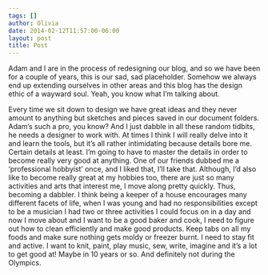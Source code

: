 ```yaml
---
tags: []
author: Olivia
date: 2014-02-12T11:57:00-06:00
layout: post
title: Post
---
```


Adam and I are in the process of redesigning our blog, and so we have been for a couple of years, this is our sad, sad placeholder. Somehow we always end up extending ourselves in other areas and this blog has the design ethic of a wayward soul. Yeah, you know what I’m talking about. 

Every time we sit down to design we have great ideas and they never amount to anything but sketches and pieces saved in our document folders. Adam’s such a pro, you know? And I just dabble in all these random tidbits, he needs a designer to work with. At times I think I will really delve into it and learn the tools, but it’s all rather intimidating because details bore me. Certain details at least. I’m going to have to master the details in order to become really very good at anything. One of our friends dubbed me a ‘professional hobbyist’ once, and I liked that, I’ll take that. Although, I’d also like to become really great at my hobbies too, there are just so many activities and arts that interest me, I move along pretty quickly. Thus, becoming a dabbler. I think being a keeper of a house encourages many different facets of life, when I was young and had no responsibilities except to be a musician I had two or three activities I could focus on in a day and now I move about and I want to be a good baker and cook, I need to figure out how to clean efficiently and make good products. Keep tabs on all my foods and make sure nothing gets moldy or freezer burnt. I need to stay fit and active. I want to knit, paint, play music, sew, write, imagine and it’s a lot to get good at! Maybe in 10 years or so. And definitely not during the Olympics. 
